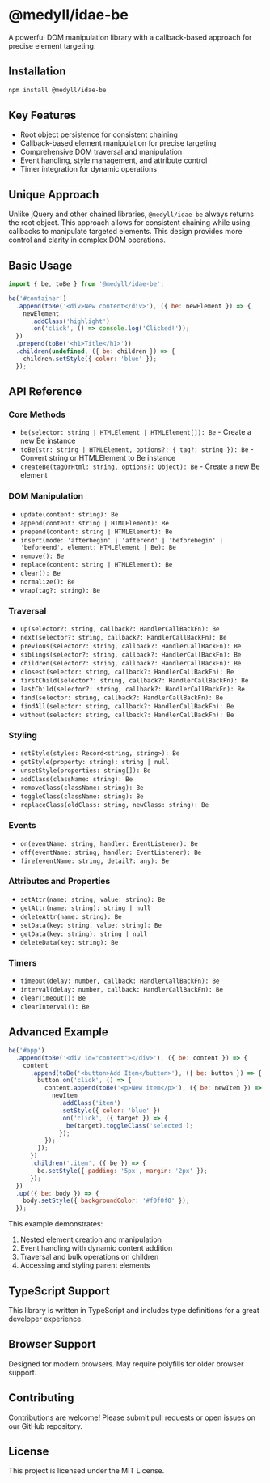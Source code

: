 
# @medyll/idae-be

A powerful DOM manipulation library with a callback-based approach for precise element targeting.

## Installation

```bash
npm install @medyll/idae-be
```

## Key Features

- Root object persistence for consistent chaining
- Callback-based element manipulation for precise targeting
- Comprehensive DOM traversal and manipulation
- Event handling, style management, and attribute control
- Timer integration for dynamic operations

## Unique Approach

Unlike jQuery and other chained libraries, `@medyll/idae-be` always returns the root object. This approach allows for consistent chaining while using callbacks to manipulate targeted elements. This design provides more control and clarity in complex DOM operations.

## Basic Usage

```javascript
import { be, toBe } from '@medyll/idae-be';

be('#container')
  .append(toBe('<div>New content</div>'), ({ be: newElement }) => {
    newElement
      .addClass('highlight')
      .on('click', () => console.log('Clicked!'));
  })
  .prepend(toBe('<h1>Title</h1>'))
  .children(undefined, ({ be: children }) => {
    children.setStyle({ color: 'blue' });
  });
```

## API Reference

### Core Methods

- `be(selector: string | HTMLElement | HTMLElement[]): Be` - Create a new Be instance
- `toBe(str: string | HTMLElement, options?: { tag?: string }): Be` - Convert string or HTMLElement to Be instance
- `createBe(tagOrHtml: string, options?: Object): Be` - Create a new Be element

### DOM Manipulation

- `update(content: string): Be`
- `append(content: string | HTMLElement): Be`
- `prepend(content: string | HTMLElement): Be`
- `insert(mode: 'afterbegin' | 'afterend' | 'beforebegin' | 'beforeend', element: HTMLElement | Be): Be`
- `remove(): Be`
- `replace(content: string | HTMLElement): Be`
- `clear(): Be`
- `normalize(): Be`
- `wrap(tag?: string): Be`

### Traversal

- `up(selector?: string, callback?: HandlerCallBackFn): Be`
- `next(selector?: string, callback?: HandlerCallBackFn): Be`
- `previous(selector?: string, callback?: HandlerCallBackFn): Be`
- `siblings(selector?: string, callback?: HandlerCallBackFn): Be`
- `children(selector?: string, callback?: HandlerCallBackFn): Be`
- `closest(selector: string, callback?: HandlerCallBackFn): Be`
- `firstChild(selector?: string, callback?: HandlerCallBackFn): Be`
- `lastChild(selector?: string, callback?: HandlerCallBackFn): Be`
- `find(selector: string, callback?: HandlerCallBackFn): Be`
- `findAll(selector: string, callback?: HandlerCallBackFn): Be`
- `without(selector: string, callback?: HandlerCallBackFn): Be`

### Styling

- `setStyle(styles: Record<string, string>): Be`
- `getStyle(property: string): string | null`
- `unsetStyle(properties: string[]): Be`
- `addClass(className: string): Be`
- `removeClass(className: string): Be`
- `toggleClass(className: string): Be`
- `replaceClass(oldClass: string, newClass: string): Be`

### Events

- `on(eventName: string, handler: EventListener): Be`
- `off(eventName: string, handler: EventListener): Be`
- `fire(eventName: string, detail?: any): Be`

### Attributes and Properties

- `setAttr(name: string, value: string): Be`
- `getAttr(name: string): string | null`
- `deleteAttr(name: string): Be`
- `setData(key: string, value: string): Be`
- `getData(key: string): string | null`
- `deleteData(key: string): Be`

### Timers

- `timeout(delay: number, callback: HandlerCallBackFn): Be`
- `interval(delay: number, callback: HandlerCallBackFn): Be`
- `clearTimeout(): Be`
- `clearInterval(): Be`

## Advanced Example

```javascript
be('#app')
  .append(toBe('<div id="content"></div>'), ({ be: content }) => {
    content
      .append(toBe('<button>Add Item</button>'), ({ be: button }) => {
        button.on('click', () => {
          content.append(toBe('<p>New item</p>'), ({ be: newItem }) => {
            newItem
              .addClass('item')
              .setStyle({ color: 'blue' })
              .on('click', ({ target }) => {
                be(target).toggleClass('selected');
              });
          });
        });
      })
      .children('.item', ({ be }) => {
        be.setStyle({ padding: '5px', margin: '2px' });
      });
  })
  .up(({ be: body }) => {
    body.setStyle({ backgroundColor: '#f0f0f0' });
  });
```

This example demonstrates:
1. Nested element creation and manipulation
2. Event handling with dynamic content addition
3. Traversal and bulk operations on children
4. Accessing and styling parent elements

## TypeScript Support

This library is written in TypeScript and includes type definitions for a great developer experience.

## Browser Support

Designed for modern browsers. May require polyfills for older browser support.

## Contributing

Contributions are welcome! Please submit pull requests or open issues on our GitHub repository.

## License

This project is licensed under the MIT License.